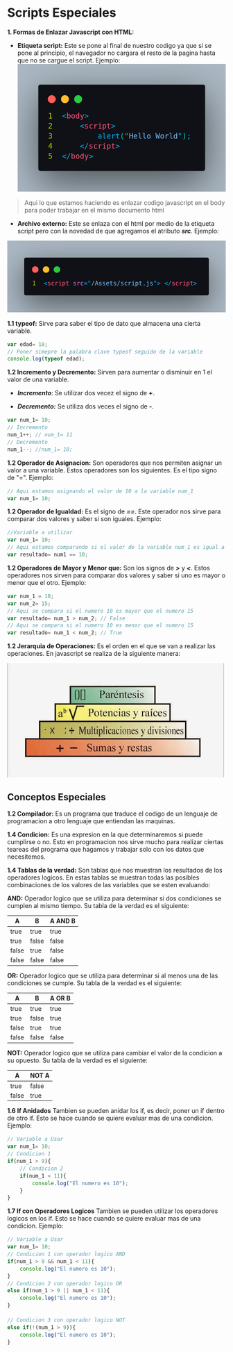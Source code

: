 # Scripts Especiales

**1. Formas de Enlazar Javascript con HTML:**
- **Etiqueta script:** Este se pone al final de nuestro codigo ya que si se pone al principio, el navegador no cargara el resto de la pagina hasta que no se cargue el script. Ejemplo:
![Etiqueta Script](/Assets/img/conexion_javascript.png)

> Aqui lo que estamos haciendo es enlazar codigo javascript en el body para poder trabajar en el mismo documento html

- **Archivo externo:** Este se enlaza con el html por medio de la etiqueta script pero con la novedad de que agregamos el atributo **_src_**. Ejemplo:

![Archivo Externo](/Assets/img/conexion_javascript2.png)


**1.1 typeof:** Sirve para saber el tipo de dato que almacena una cierta variable.
    
 ```js
 var edad= 18;
 // Poner simepre la palabra clave typeof seguido de la variable
 console.log(typeof edad);
```

**1.2 Incremento y Decremento:** Sirven para aumentar o disminuir en 1 el valor de una variable.
* **_Incremento_**: Se utilizar dos vecez el signo de **+**.

* **_Decremento:_** Se utiliza dos veces el signo de **-**.
```js
var num_1= 10;
// Incremento
num_1++; // num_1= 11
// Decremento
num_1--; //num_1= 10;
```
**1.2 Operador de Asignacion:** Son operadores que nos permiten asignar un valor a una variable. Estos operadores son los siguientes. Es el tipo signo de "=". Ejemplo:
```js
// Aqui estamos asignando el valor de 10 a la variable num_1
var num_1= 10;
```

**1.2 Operador de Igualdad:** Es el signo de **_==_**. Este operador nos sirve para comparar dos valores y saber si son iguales. Ejemplo:
```js
//Variable a utilizar 
var num_1= 10;
// Aqui estamos comparando si el valor de la variable num_1 es igual a 10
var resultado= num1 == 10;
```

**1.2 Operadores de Mayor y Menor que:** Son los signos de **_>_** y **_<_**. Estos operadores nos sirven para comparar dos valores y saber si uno es mayor o menor que el otro. Ejemplo:
```js
var num_1 = 10;
var num_2= 15;
// Aqui se compara si el numero 10 es mayor que el numero 15
var resultado= num_1 > num_2; // False
// Aqui se compara si el numero 10 es menor que el numero 15
var resultado= num_1 < num_2; // True
```


**1.2 Jerarquia de Operaciones:** Es el orden en el que se van a realizar las operaciones. En javascript se realiza de la siguiente manera:

![Jerarquia](/Assets/img/jerarquia_operaciones.jpg)

## Conceptos Especiales

**1.2 Compilador:** Es un programa que traduce el codigo de un lenguaje de programacion a otro lenguaje que entiendan las maquinas.

**1.4 Condicion:** Es una expresion en la que determinaremos si puede cumplirse o no. Esto en programacion nos sirve mucho para realizar ciertas teareas del programa que hagamos y trabajar solo con los datos que necesitemos.

**1.4 Tablas de la verdad:** Son tablas que nos muestran los resultados de los operadores logicos. En estas tablas se muestran todas las posibles combinaciones de los valores de las variables que se esten evaluando:

**AND:** Operador logico que se utiliza para determinar si dos condiciones se cumplen al mismo tiempo. Su tabla de la verdad es el siguiente:

| A     | B     | A AND B |
|-------|-------|---------|
| true  | true  | true    |
| true  | false | false   |
| false | true  | false   |
| false | false | false   |

**OR:** Operador logico que se utiliza para determinar si al menos una de las condiciones se cumple. Su tabla de la verdad es el siguiente:

| A     | B     | A OR B |
|-------|-------|--------|
| true  | true  | true   |
| true  | false | true   |
| false | true  | true   |
| false | false | false  |

**NOT:** Operador logico que se utiliza para cambiar el valor de la condicion a su opuesto. Su tabla de la verdad es el siguiente:

| A     | NOT A |
|-------|-------|
| true  | false |
| false | true  |


**1.6 If Anidados**
Tambien se pueden anidar los if, es decir, poner un if dentro de otro if. Esto se hace cuando se quiere evaluar mas de una condicion. Ejemplo:
```js
// Variable a Usar
var num_1= 10;
// Condicion 1
if(num_1 > 9){
    // Condicion 2
    if(num_1 < 11){
        console.log("El numero es 10");
    }
}
```
**1.7 If con Operadores Logicos**
Tambien se pueden utilizar los operadores logicos en los if. Esto se hace cuando se quiere evaluar mas de una condicion. Ejemplo:
```js
// Variable a Usar
var num_1= 10;
// Condicion 1 con operador logico AND
if(num_1 > 9 && num_1 < 11){
    console.log("El numero es 10");
}
// Condicion 2 con operador logico OR
else if(num_1 > 9 || num_1 < 11){
    console.log("El numero es 10");
}

// Condicion 3 con operador logico NOT
else if(!(num_1 > 9)){
    console.log("El numero es 10");
}
```

